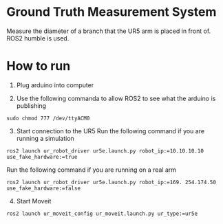 # Ground Truth Measurement System 
Measure the diameter of a branch that the UR5 arm is placed in front of. ROS2 humble is used. 

# How to run 

1. Plug arduino into computer 
  
2. Use the following commanda to allow ROS2 to see what the arduino is publishing 
```
sudo chmod 777 /dev/ttyACM0
```
3. Start connection to the UR5 
Run the following command if you are running a simulation 
```
ros2 launch ur_robot_driver ur5e.launch.py robot_ip:=10.10.10.10 use_fake_hardware:=true
```
Run the following command if you are running on a real arm 
```
ros2 launch ur_robot_driver ur5e.launch.py robot_ip:=169. 254.174.50 use_fake_hardware:=false
```
4. Start Moveit 
```
ros2 launch ur_moveit_config ur_moveit.launch.py ur_type:=ur5e
```  
